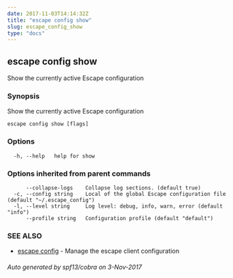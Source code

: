 ```yaml
---
date: 2017-11-03T14:14:32Z
title: "escape config show"
slug: escape_config_show
type: "docs"
---
```

## escape config show

Show the currently active Escape configuration

### Synopsis


Show the currently active Escape configuration

```
escape config show [flags]
```

### Options

```
  -h, --help   help for show
```

### Options inherited from parent commands

```
      --collapse-logs    Collapse log sections. (default true)
  -c, --config string    Local of the global Escape configuration file (default "~/.escape_config")
  -l, --level string     Log level: debug, info, warn, error (default "info")
      --profile string   Configuration profile (default "default")
```

### SEE ALSO
* [escape config](../escape_config/)	 - Manage the escape client configuration

###### Auto generated by spf13/cobra on 3-Nov-2017
